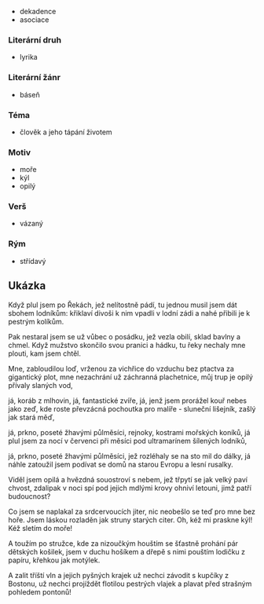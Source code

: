 - dekadence
- asociace
### Literární druh
- lyrika
### Literární žánr
- báseň
### Téma
- člověk a jeho tápání životem
### Motiv
- moře
- kýl
- opilý
### Verš
- vázaný
### Rým
- střídavý
## Ukázka
Když plul jsem po Řekách, jež nelítostně pádí,
tu jednou musil jsem dát sbohem lodníkům:
křiklaví divoši k nim vpadli v lodní zádi
a nahé přibili je k pestrým kolíkům.

Pak nestaral jsem se už vůbec o posádku,
jež vezla obilí, sklad bavlny a chmel.
Když mužstvo skončilo svou pranici a hádku,
tu řeky nechaly mne plouti, kam jsem chtěl.

Mne, zabloudilou loď, vrženou za vichřice
do vzduchu bez ptactva za gigantický plot,
mne nezachrání už záchranná plachetnice,
můj trup je opilý přívaly slaných vod,

já, koráb z mlhovin, já, fantastické zvíře,
já, jenž jsem prorážel kouř nebes jako zeď,
kde roste převzácná pochoutka pro malíře -
sluneční lišejník, zašlý jak stará měď,

já, prkno, poseté žhavými půlměsíci,
rejnoky, kostrami mořských koníků,
já plul jsem za nocí v červenci při měsíci
pod ultramarínem šílených lodníků,

já, prkno, poseté žhavými půlměsíci,
jež rozléhaly se na sto mil do dálky,
já náhle zatoužil jsem podívat se domů
na starou Evropu a lesní rusalky.

Viděl jsem opilá a hvězdná souostroví
s nebem, jež třpytí se jak velký paví chvost,
zdalipak v noci spí pod jejich mdlými krovy
ohniví letouni, jimž patří budoucnost?

Co jsem se naplakal za srdcervoucích jiter,
nic neobešlo se teď pro mne bez hoře.
Jsem láskou rozladěn jak struny starých citer.
Oh, kéž mi praskne kýl! Kéž sletím do moře!

A toužím po stružce, kde za nizoučkým houštím
se šťastně prohání pár dětských košilek,
jsem v duchu hošíkem a dřepě s nimi pouštím
lodičku z papíru, křehkou jak motýlek.

A zalit tříští vln a jejich pyšných krajek
už nechci závodit s kupčíky z Bostonu,
už nechci projíždět flotilou pestrých vlajek
a plavat před strašným pohledem pontonů!